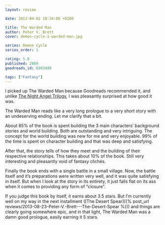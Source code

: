 ```yaml
---
layout: review

date: 2013-04-02 18:34:00 +0100

title: The Warded Man
author: Peter V. Brett
cover: demon-cycle-1-warded-man.jpg

series: Demon Cycle
series_order: 1

rating: 5.0
published: 2009
goodreads_id: 6993490

tags: ["Fantasy"]
---
```


I picked up The Warded Man because Goodreads recommended it, and unlike [The Night Angel Trilogy](), I was pleasantly surprised at how good it was.

<!--more-->

The Warded Man reads like a very long prologue to a very short story with an undeserving ending. Let me clarify that a bit.

About 85% of the book is spent building the 3 main characters’ background stories and world building. Both are outstanding and very intriguing. The concept for the world building was new for me and very enjoyable. 99% of the time is spent on character building and that was deep and satisfying.

After that, the story tells of how they meet and the building of their respective relationships. This takes about 10% of the book. Still very interesting and pleasantly void of fantasy clichés.

Finally the book ends with a single battle in a small village. Now, the battle itself and it’s preparations were written very well, and it was quite satisfying in itself. But when I look at the story in its entirety, it just falls flat on its ass when it comes to providing any form of “closure”.

If you judge this book by itself, it earns about 3.5 stars. But I’m currently well on my way in the next installment ([The Desert Spear]({% post_url reviews/2013-08-23-Peter-V.-Brett---The-Desert-Spear %})) and things are clearly going somewhere epic, and in that light, The Warded Man was a damn good prologue, easily earning it 5 stars.
